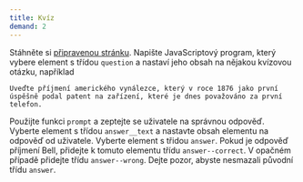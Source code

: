 ```yaml
---
title: Kvíz
demand: 2
---
```


Stáhněte si [připravenou stránku](assets/kviz-zadani.zip). Napište JavaScriptový program, který vybere element s třídou `question` a nastaví jeho obsah na nějakou kvízovou otázku, například

```
Uveďte příjmení amerického vynálezce, který v roce 1876 jako první úspěšně podal patent na zařízení, které je dnes považováno za první telefon.
```

Použijte funkci `prompt` a zeptejte se uživatele na správnou odpověď. Vyberte element s třídou `answer__text` a nastavte obsah elementu na odpověď od uživatele. Vyberte element s třidou `answer`. Pokud je odpověď příjmení Bell, přidejte k tomuto elementu třídu `answer--correct`. V opačném případě přidejte třídu `answer--wrong`. Dejte pozor, abyste nesmazali původní třídu `answer`.
